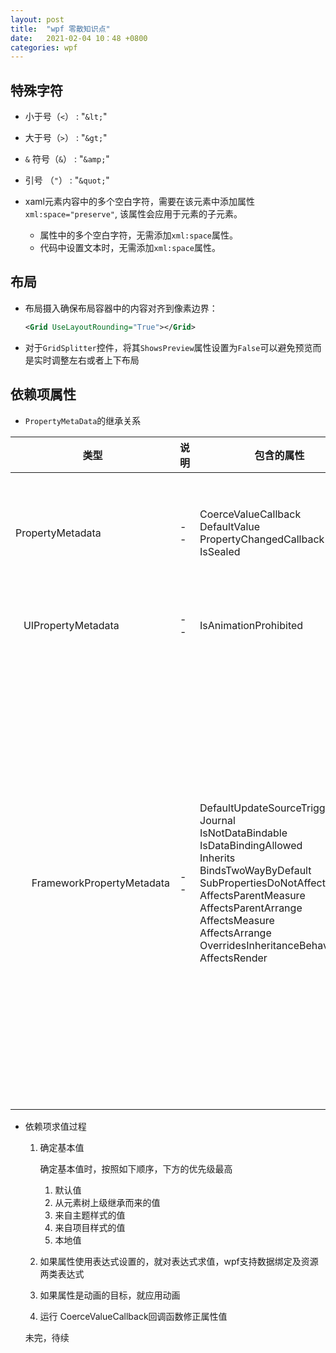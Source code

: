 ```yaml
---
layout: post
title:  "wpf 零散知识点"
date:   2021-02-04 10：48 +0800
categories: wpf
---
```


##  特殊字符
* 小于号（`<`）  : "`&lt;`"
* 大于号（`>`）  : "`&gt;`"
* `&` 符号（`&`）     : "`&amp;`"
* 引号 （`"`）     :   "`&quot;`"

* xaml元素内容中的多个空白字符，需要在该元素中添加属性`xml:space="preserve"`, 该属性会应用于元素的子元素。
    * 属性中的多个空白字符，无需添加`xml:space`属性。
    * 代码中设置文本时，无需添加`xml:space`属性。

## 布局
* 布局摄入确保布局容器中的内容对齐到像素边界：
  ``` xml
  <Grid UseLayoutRounding="True"></Grid>
  ```
* 对于`GridSplitter`控件，将其`ShowsPreview`属性设置为`False`可以避免预览而是实时调整左右或者上下布局

## 依赖项属性
* `PropertyMetaData`的继承关系

| 类型 | 说明 | 包含的属性 |  |
|----|----|----|----|
|PropertyMetadata|--|CoerceValueCallback<br>DefaultValue<br>PropertyChangedCallback<br>IsSealed|验证依赖项属性前尝试”纠正“属性值<br>默认值<br>属性改变回调<br>immutable|
|&#160;&#160;&#160;UIPropertyMetadata| -- | IsAnimationProhibited|是否能将依赖项属性应用于动画|
|&#160;&#160;&#160;&#160;&#160;&#160;FrameworkPropertyMetadata| -- |DefaultUpdateSourceTrigger<br>Journal<br>IsNotDataBindable<br>IsDataBindingAllowed<br>Inherits<br>BindsTwoWayByDefault<br>SubPropertiesDoNotAffectRender<br>AffectsParentMeasure<br>AffectsParentArrange<br>AffectsMeasure<br>AffectsArrange<br>OverridesInheritanceBehavior<br>AffectsRender|绑定更新默认值<br>Journal<br>保存到页面历史记录<br>只读，是否支持数据绑定<br>在元素树中向子节点继承<br>默认双向绑定<br>属性的属性发生变化时影响渲染<br>影响父元素计算大小<br>影响父元素布置<br>影响计算大小<br>影响布置<br>不清楚<br>影响渲染，须重新绘制|

* 依赖项求值过程
  1. 确定基本值

     确定基本值时，按照如下顺序，下方的优先级最高
      1. 默认值
      1. 从元素树上级继承而来的值
      1. 来自主题样式的值
      1. 来自项目样式的值
      1. 本地值
  1. 如果属性使用表达式设置的，就对表达式求值，wpf支持数据绑定及资源两类表达式
  1. 如果属性是动画的目标，就应用动画
  1. 运行 CoerceValueCallback回调函数修正属性值

  未完，待续